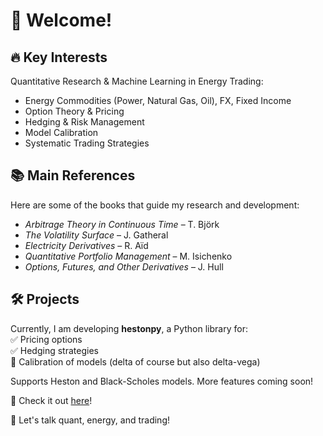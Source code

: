 # 👋 Welcome!

## 🔥 Key Interests
Quantitative Research & Machine Learning in Energy Trading:
- Energy Commodities (Power, Natural Gas, Oil), FX, Fixed Income  
- Option Theory & Pricing  
- Hedging & Risk Management  
- Model Calibration  
- Systematic Trading Strategies  

## 📚 Main References  
Here are some of the books that guide my research and development:  
- *Arbitrage Theory in Continuous Time* – T. Björk  
- *The Volatility Surface* – J. Gatheral  
- *Electricity Derivatives* – R. Aïd  
- *Quantitative Portfolio Management* – M. Isichenko  
- *Options, Futures, and Other Derivatives* – J. Hull  

## 🛠️ Projects  
Currently, I am developing **hestonpy**, a Python library for:  
✅ Pricing options  
✅ Hedging strategies  
📌 Calibration of models (delta of course but also delta-vega)

Supports Heston and Black-Scholes models. More features coming soon!  

📌 Check it out [here](https://github.com/SarcasticMatrix/hestonpy)!  

💬 Let's talk quant, energy, and trading!
